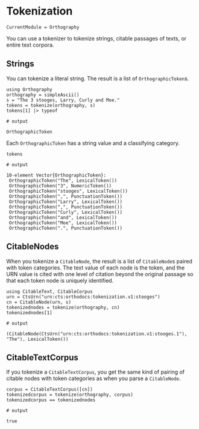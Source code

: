 

# Tokenization

```@meta
CurrentModule = Orthography
```

You can use a tokenizer to tokenize strings, citable passages of texts, or entire text corpora.

## Strings

You can tokenize a literal string.  The result is a list of `OrthographicToken`s.

```jldoctest simpleseries
using Orthography
orthography = simpleAscii()
s = "The 3 stooges, Larry, Curly and Moe."
tokens = tokenize(orthography, s)
tokens[1] |> typeof 

# output

OrthographicToken
```

Each `OrthographicToken` has a string value and a classifying category.



```jldoctest simpleseries
tokens

# output 

10-element Vector{OrthographicToken}:
 OrthographicToken("The", LexicalToken())
 OrthographicToken("3", NumericToken())
 OrthographicToken("stooges", LexicalToken())
 OrthographicToken(",", PunctuationToken())
 OrthographicToken("Larry", LexicalToken())
 OrthographicToken(",", PunctuationToken())
 OrthographicToken("Curly", LexicalToken())
 OrthographicToken("and", LexicalToken())
 OrthographicToken("Moe", LexicalToken())
 OrthographicToken(".", PunctuationToken())
```


## CitableNodes

When you tokenize a `CitableNode`, the result is a list of `CitableNode`s paired with token categories.  The text value of each node is the token, and the URN value is cited with one level of citation beyond the original passage so that each token node is uniquely identified.


```jldoctest simpleseries
using CitableText, CitableCorpus
urn = CtsUrn("urn:cts:orthodocs:tokenization.v1:stooges")
cn = CitableNode(urn, s)
tokenizednodes = tokenize(orthography, cn)
tokenizednodes[1]

# output

(CitableNode(CtsUrn("urn:cts:orthodocs:tokenization.v1:stooges.1"), "The"), LexicalToken())
```



## CitableTextCorpus

If you tokenize a `CitableTextCorpus`, you get the same kind of pairing of citable nodes with token categories as when you parse a `CitableNode`.

```jldoctest simpleseries
corpus = CitableTextCorpus([cn])
tokenizedcorpus = tokenize(orthography, corpus)
tokenizedcorpus == tokenizednodes

# output

true
```